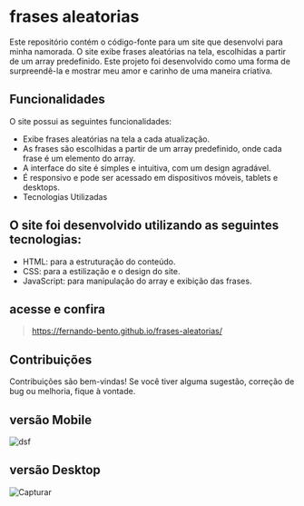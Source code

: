 # frases aleatorias
Este repositório contém o código-fonte para um site que desenvolvi para minha namorada. O site exibe frases aleatórias na tela, escolhidas a partir de um array predefinido. Este projeto foi desenvolvido como uma forma de surpreendê-la e mostrar meu amor e carinho de uma maneira criativa.

## Funcionalidades
 O site possui as seguintes funcionalidades:

+ Exibe frases aleatórias na tela a cada atualização.
+ As frases são escolhidas a partir de um array predefinido, onde cada frase é um elemento do array.
+ A interface do site é simples e intuitiva, com um design agradável.
+ É responsivo e pode ser acessado em dispositivos móveis, tablets e desktops.
+ Tecnologias Utilizadas

## O site foi desenvolvido utilizando as seguintes tecnologias:

+ HTML: para a estruturação do conteúdo.
+ CSS: para a estilização e o design do site.
+ JavaScript: para manipulação do array e exibição das frases.

## acesse e confira 
> https://fernando-bento.github.io/frases-aleatorias/

## Contribuições
Contribuições são bem-vindas! Se você tiver alguma sugestão, correção de bug ou melhoria, fique à vontade.

## versão Mobile
![dsf](https://github.com/Fernando-Bento/frases-aleatorias/assets/98424711/b34de608-7eea-4985-b69d-7b04ee8e8553)

## versão Desktop

![Capturar](https://github.com/Fernando-Bento/frases-aleatorias/assets/98424711/06b82a6e-6bc8-4993-9a55-1235f4f88b33)
